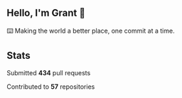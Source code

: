 ## Hello, I'm Grant 👋

⌨️  Making the world a better place, one commit at a time.


## Stats

Submitted **434** pull requests

Contributed to **57** repositories
